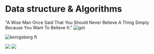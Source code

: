 # Data structure & Algorithms
"A Wise Man Once Said That You Should Never Believe A Thing Simply Because You Want To Believe It."
![got](https://dist.neo4j.com/wp-content/uploads/20170716015001/graph-of-thrones.png)

![konigsberg](https://upload.wikimedia.org/wikipedia/commons/5/5d/Konigsberg_bridges.png)
ft
<span>
<!-- ![tries](https://brilliant-staff-media.s3-us-west-2.amazonaws.com/tiffany-wang/tb4AvuIQIg.png) -->
  <img src="https://brilliant-staff-media.s3-us-west-2.amazonaws.com/tiffany-wang/tb4AvuIQIg.png"/>
  <img src="https://res.cloudinary.com/practicaldev/image/fetch/s--od-naD9n--/c_limit%2Cf_auto%2Cfl_progressive%2Cq_auto%2Cw_880/https://miro.medium.com/max/975/1%2APWJiwTxRdQy8A_Y0hAv5Eg.png"/>
<!-- ![bst](https://res.cloudinary.com/practicaldev/image/fetch/s--od-naD9n--/c_limit%2Cf_auto%2Cfl_progressive%2Cq_auto%2Cw_880/https://miro.medium.com/max/975/1%2APWJiwTxRdQy8A_Y0hAv5Eg.png) -->
</span>
